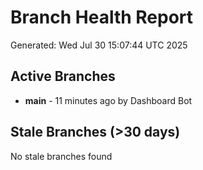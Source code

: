 # Branch Health Report
Generated: Wed Jul 30 15:07:44 UTC 2025

## Active Branches
- **main** - 11 minutes ago by Dashboard Bot

## Stale Branches (>30 days)
No stale branches found
